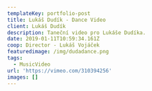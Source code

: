 ```yaml
---
templateKey: portfolio-post
title: Lukáš Dudík - Dance Video
client: Lukáš Dudík
description: Taneční video pro Lukáše Dudíka.
date: 2019-01-11T10:59:34.161Z
coop: Director - Lukáš Vojáček
featuredimage: /img/dudadance.png
tags:
  - MusicVideo
url: 'https://vimeo.com/310394256'
images: []
---
```


